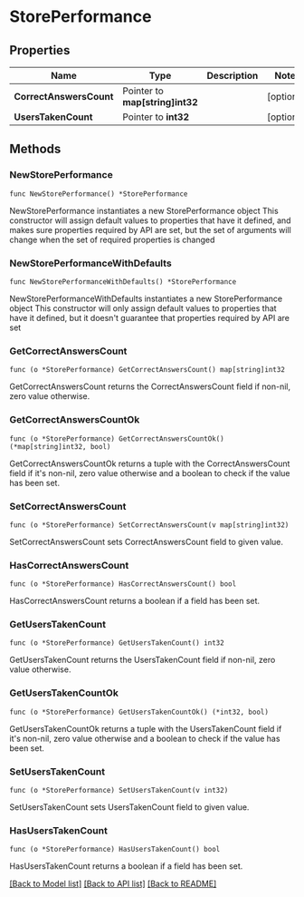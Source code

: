 # StorePerformance

## Properties

Name | Type | Description | Notes
------------ | ------------- | ------------- | -------------
**CorrectAnswersCount** | Pointer to **map[string]int32** |  | [optional] 
**UsersTakenCount** | Pointer to **int32** |  | [optional] 

## Methods

### NewStorePerformance

`func NewStorePerformance() *StorePerformance`

NewStorePerformance instantiates a new StorePerformance object
This constructor will assign default values to properties that have it defined,
and makes sure properties required by API are set, but the set of arguments
will change when the set of required properties is changed

### NewStorePerformanceWithDefaults

`func NewStorePerformanceWithDefaults() *StorePerformance`

NewStorePerformanceWithDefaults instantiates a new StorePerformance object
This constructor will only assign default values to properties that have it defined,
but it doesn't guarantee that properties required by API are set

### GetCorrectAnswersCount

`func (o *StorePerformance) GetCorrectAnswersCount() map[string]int32`

GetCorrectAnswersCount returns the CorrectAnswersCount field if non-nil, zero value otherwise.

### GetCorrectAnswersCountOk

`func (o *StorePerformance) GetCorrectAnswersCountOk() (*map[string]int32, bool)`

GetCorrectAnswersCountOk returns a tuple with the CorrectAnswersCount field if it's non-nil, zero value otherwise
and a boolean to check if the value has been set.

### SetCorrectAnswersCount

`func (o *StorePerformance) SetCorrectAnswersCount(v map[string]int32)`

SetCorrectAnswersCount sets CorrectAnswersCount field to given value.

### HasCorrectAnswersCount

`func (o *StorePerformance) HasCorrectAnswersCount() bool`

HasCorrectAnswersCount returns a boolean if a field has been set.

### GetUsersTakenCount

`func (o *StorePerformance) GetUsersTakenCount() int32`

GetUsersTakenCount returns the UsersTakenCount field if non-nil, zero value otherwise.

### GetUsersTakenCountOk

`func (o *StorePerformance) GetUsersTakenCountOk() (*int32, bool)`

GetUsersTakenCountOk returns a tuple with the UsersTakenCount field if it's non-nil, zero value otherwise
and a boolean to check if the value has been set.

### SetUsersTakenCount

`func (o *StorePerformance) SetUsersTakenCount(v int32)`

SetUsersTakenCount sets UsersTakenCount field to given value.

### HasUsersTakenCount

`func (o *StorePerformance) HasUsersTakenCount() bool`

HasUsersTakenCount returns a boolean if a field has been set.


[[Back to Model list]](../README.md#documentation-for-models) [[Back to API list]](../README.md#documentation-for-api-endpoints) [[Back to README]](../README.md)


